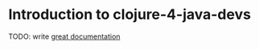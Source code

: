 # Introduction to clojure-4-java-devs

TODO: write [great documentation](http://jacobian.org/writing/what-to-write/)
